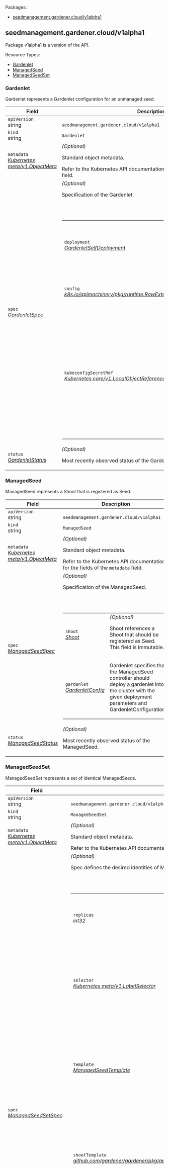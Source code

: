<p>Packages:</p>
<ul>
<li>
<a href="#seedmanagement.gardener.cloud%2fv1alpha1">seedmanagement.gardener.cloud/v1alpha1</a>
</li>
</ul>
<h2 id="seedmanagement.gardener.cloud/v1alpha1">seedmanagement.gardener.cloud/v1alpha1</h2>
<p>
<p>Package v1alpha1 is a version of the API.</p>
</p>
Resource Types:
<ul><li>
<a href="#seedmanagement.gardener.cloud/v1alpha1.Gardenlet">Gardenlet</a>
</li><li>
<a href="#seedmanagement.gardener.cloud/v1alpha1.ManagedSeed">ManagedSeed</a>
</li><li>
<a href="#seedmanagement.gardener.cloud/v1alpha1.ManagedSeedSet">ManagedSeedSet</a>
</li></ul>
<h3 id="seedmanagement.gardener.cloud/v1alpha1.Gardenlet">Gardenlet
</h3>
<p>
<p>Gardenlet represents a Gardenlet configuration for an unmanaged seed.</p>
</p>
<table>
<thead>
<tr>
<th>Field</th>
<th>Description</th>
</tr>
</thead>
<tbody>
<tr>
<td>
<code>apiVersion</code></br>
string</td>
<td>
<code>
seedmanagement.gardener.cloud/v1alpha1
</code>
</td>
</tr>
<tr>
<td>
<code>kind</code></br>
string
</td>
<td><code>Gardenlet</code></td>
</tr>
<tr>
<td>
<code>metadata</code></br>
<em>
<a href="https://kubernetes.io/docs/reference/generated/kubernetes-api/v1.27/#objectmeta-v1-meta">
Kubernetes meta/v1.ObjectMeta
</a>
</em>
</td>
<td>
<em>(Optional)</em>
<p>Standard object metadata.</p>
Refer to the Kubernetes API documentation for the fields of the
<code>metadata</code> field.
</td>
</tr>
<tr>
<td>
<code>spec</code></br>
<em>
<a href="#seedmanagement.gardener.cloud/v1alpha1.GardenletSpec">
GardenletSpec
</a>
</em>
</td>
<td>
<em>(Optional)</em>
<p>Specification of the Gardenlet.</p>
<br/>
<br/>
<table>
<tr>
<td>
<code>deployment</code></br>
<em>
<a href="#seedmanagement.gardener.cloud/v1alpha1.GardenletSelfDeployment">
GardenletSelfDeployment
</a>
</em>
</td>
<td>
<p>Deployment specifies certain gardenlet deployment parameters, such as the number of replicas,
the image, etc.</p>
</td>
</tr>
<tr>
<td>
<code>config</code></br>
<em>
<a href="https://godoc.org/k8s.io/apimachinery/pkg/runtime#RawExtension">
k8s.io/apimachinery/pkg/runtime.RawExtension
</a>
</em>
</td>
<td>
<em>(Optional)</em>
<p>Config is the GardenletConfiguration used to configure gardenlet.</p>
</td>
</tr>
<tr>
<td>
<code>kubeconfigSecretRef</code></br>
<em>
<a href="https://kubernetes.io/docs/reference/generated/kubernetes-api/v1.27/#localobjectreference-v1-core">
Kubernetes core/v1.LocalObjectReference
</a>
</em>
</td>
<td>
<em>(Optional)</em>
<p>KubeconfigSecretRef is a reference to a secret containing a kubeconfig for the cluster to which gardenlet should
be deployed. This is only used by gardener-operator for a very first gardenlet deployment. After that, gardenlet
will continuously upgrade itself. If this field is empty, gardener-operator deploys it into its own runtime
cluster.</p>
</td>
</tr>
</table>
</td>
</tr>
<tr>
<td>
<code>status</code></br>
<em>
<a href="#seedmanagement.gardener.cloud/v1alpha1.GardenletStatus">
GardenletStatus
</a>
</em>
</td>
<td>
<em>(Optional)</em>
<p>Most recently observed status of the Gardenlet.</p>
</td>
</tr>
</tbody>
</table>
<h3 id="seedmanagement.gardener.cloud/v1alpha1.ManagedSeed">ManagedSeed
</h3>
<p>
<p>ManagedSeed represents a Shoot that is registered as Seed.</p>
</p>
<table>
<thead>
<tr>
<th>Field</th>
<th>Description</th>
</tr>
</thead>
<tbody>
<tr>
<td>
<code>apiVersion</code></br>
string</td>
<td>
<code>
seedmanagement.gardener.cloud/v1alpha1
</code>
</td>
</tr>
<tr>
<td>
<code>kind</code></br>
string
</td>
<td><code>ManagedSeed</code></td>
</tr>
<tr>
<td>
<code>metadata</code></br>
<em>
<a href="https://kubernetes.io/docs/reference/generated/kubernetes-api/v1.27/#objectmeta-v1-meta">
Kubernetes meta/v1.ObjectMeta
</a>
</em>
</td>
<td>
<em>(Optional)</em>
<p>Standard object metadata.</p>
Refer to the Kubernetes API documentation for the fields of the
<code>metadata</code> field.
</td>
</tr>
<tr>
<td>
<code>spec</code></br>
<em>
<a href="#seedmanagement.gardener.cloud/v1alpha1.ManagedSeedSpec">
ManagedSeedSpec
</a>
</em>
</td>
<td>
<em>(Optional)</em>
<p>Specification of the ManagedSeed.</p>
<br/>
<br/>
<table>
<tr>
<td>
<code>shoot</code></br>
<em>
<a href="#seedmanagement.gardener.cloud/v1alpha1.Shoot">
Shoot
</a>
</em>
</td>
<td>
<em>(Optional)</em>
<p>Shoot references a Shoot that should be registered as Seed.
This field is immutable.</p>
</td>
</tr>
<tr>
<td>
<code>gardenlet</code></br>
<em>
<a href="#seedmanagement.gardener.cloud/v1alpha1.GardenletConfig">
GardenletConfig
</a>
</em>
</td>
<td>
<p>Gardenlet specifies that the ManagedSeed controller should deploy a gardenlet into the cluster
with the given deployment parameters and GardenletConfiguration.</p>
</td>
</tr>
</table>
</td>
</tr>
<tr>
<td>
<code>status</code></br>
<em>
<a href="#seedmanagement.gardener.cloud/v1alpha1.ManagedSeedStatus">
ManagedSeedStatus
</a>
</em>
</td>
<td>
<em>(Optional)</em>
<p>Most recently observed status of the ManagedSeed.</p>
</td>
</tr>
</tbody>
</table>
<h3 id="seedmanagement.gardener.cloud/v1alpha1.ManagedSeedSet">ManagedSeedSet
</h3>
<p>
<p>ManagedSeedSet represents a set of identical ManagedSeeds.</p>
</p>
<table>
<thead>
<tr>
<th>Field</th>
<th>Description</th>
</tr>
</thead>
<tbody>
<tr>
<td>
<code>apiVersion</code></br>
string</td>
<td>
<code>
seedmanagement.gardener.cloud/v1alpha1
</code>
</td>
</tr>
<tr>
<td>
<code>kind</code></br>
string
</td>
<td><code>ManagedSeedSet</code></td>
</tr>
<tr>
<td>
<code>metadata</code></br>
<em>
<a href="https://kubernetes.io/docs/reference/generated/kubernetes-api/v1.27/#objectmeta-v1-meta">
Kubernetes meta/v1.ObjectMeta
</a>
</em>
</td>
<td>
<em>(Optional)</em>
<p>Standard object metadata.</p>
Refer to the Kubernetes API documentation for the fields of the
<code>metadata</code> field.
</td>
</tr>
<tr>
<td>
<code>spec</code></br>
<em>
<a href="#seedmanagement.gardener.cloud/v1alpha1.ManagedSeedSetSpec">
ManagedSeedSetSpec
</a>
</em>
</td>
<td>
<em>(Optional)</em>
<p>Spec defines the desired identities of ManagedSeeds and Shoots in this set.</p>
<br/>
<br/>
<table>
<tr>
<td>
<code>replicas</code></br>
<em>
int32
</em>
</td>
<td>
<em>(Optional)</em>
<p>Replicas is the desired number of replicas of the given Template. Defaults to 1.</p>
</td>
</tr>
<tr>
<td>
<code>selector</code></br>
<em>
<a href="https://kubernetes.io/docs/reference/generated/kubernetes-api/v1.27/#labelselector-v1-meta">
Kubernetes meta/v1.LabelSelector
</a>
</em>
</td>
<td>
<p>Selector is a label query over ManagedSeeds and Shoots that should match the replica count.
It must match the ManagedSeeds and Shoots template&rsquo;s labels. This field is immutable.</p>
</td>
</tr>
<tr>
<td>
<code>template</code></br>
<em>
<a href="#seedmanagement.gardener.cloud/v1alpha1.ManagedSeedTemplate">
ManagedSeedTemplate
</a>
</em>
</td>
<td>
<p>Template describes the ManagedSeed that will be created if insufficient replicas are detected.
Each ManagedSeed created / updated by the ManagedSeedSet will fulfill this template.</p>
</td>
</tr>
<tr>
<td>
<code>shootTemplate</code></br>
<em>
<a href="./core.md#core.gardener.cloud/v1beta1.ShootTemplate">
github.com/gardener/gardener/pkg/apis/core/v1beta1.ShootTemplate
</a>
</em>
</td>
<td>
<p>ShootTemplate describes the Shoot that will be created if insufficient replicas are detected for hosting the corresponding ManagedSeed.
Each Shoot created / updated by the ManagedSeedSet will fulfill this template.</p>
</td>
</tr>
<tr>
<td>
<code>updateStrategy</code></br>
<em>
<a href="#seedmanagement.gardener.cloud/v1alpha1.UpdateStrategy">
UpdateStrategy
</a>
</em>
</td>
<td>
<em>(Optional)</em>
<p>UpdateStrategy specifies the UpdateStrategy that will be
employed to update ManagedSeeds / Shoots in the ManagedSeedSet when a revision is made to
Template / ShootTemplate.</p>
</td>
</tr>
<tr>
<td>
<code>revisionHistoryLimit</code></br>
<em>
int32
</em>
</td>
<td>
<em>(Optional)</em>
<p>RevisionHistoryLimit is the maximum number of revisions that will be maintained
in the ManagedSeedSet&rsquo;s revision history. Defaults to 10. This field is immutable.</p>
</td>
</tr>
</table>
</td>
</tr>
<tr>
<td>
<code>status</code></br>
<em>
<a href="#seedmanagement.gardener.cloud/v1alpha1.ManagedSeedSetStatus">
ManagedSeedSetStatus
</a>
</em>
</td>
<td>
<em>(Optional)</em>
<p>Status is the current status of ManagedSeeds and Shoots in this ManagedSeedSet.</p>
</td>
</tr>
</tbody>
</table>
<h3 id="seedmanagement.gardener.cloud/v1alpha1.Bootstrap">Bootstrap
(<code>string</code> alias)</p></h3>
<p>
(<em>Appears on:</em>
<a href="#seedmanagement.gardener.cloud/v1alpha1.GardenletConfig">GardenletConfig</a>)
</p>
<p>
<p>Bootstrap describes a mechanism for bootstrapping gardenlet connection to the Garden cluster.</p>
</p>
<h3 id="seedmanagement.gardener.cloud/v1alpha1.GardenletConfig">GardenletConfig
</h3>
<p>
(<em>Appears on:</em>
<a href="#seedmanagement.gardener.cloud/v1alpha1.ManagedSeedSpec">ManagedSeedSpec</a>)
</p>
<p>
<p>GardenletConfig specifies gardenlet deployment parameters and the GardenletConfiguration used to configure gardenlet.</p>
</p>
<table>
<thead>
<tr>
<th>Field</th>
<th>Description</th>
</tr>
</thead>
<tbody>
<tr>
<td>
<code>deployment</code></br>
<em>
<a href="#seedmanagement.gardener.cloud/v1alpha1.GardenletDeployment">
GardenletDeployment
</a>
</em>
</td>
<td>
<em>(Optional)</em>
<p>Deployment specifies certain gardenlet deployment parameters, such as the number of replicas,
the image, etc.</p>
</td>
</tr>
<tr>
<td>
<code>config</code></br>
<em>
<a href="https://godoc.org/k8s.io/apimachinery/pkg/runtime#RawExtension">
k8s.io/apimachinery/pkg/runtime.RawExtension
</a>
</em>
</td>
<td>
<em>(Optional)</em>
<p>Config is the GardenletConfiguration used to configure gardenlet.</p>
</td>
</tr>
<tr>
<td>
<code>bootstrap</code></br>
<em>
<a href="#seedmanagement.gardener.cloud/v1alpha1.Bootstrap">
Bootstrap
</a>
</em>
</td>
<td>
<em>(Optional)</em>
<p>Bootstrap is the mechanism that should be used for bootstrapping gardenlet connection to the Garden cluster. One of ServiceAccount, BootstrapToken, None.
If set to ServiceAccount or BootstrapToken, a service account or a bootstrap token will be created in the garden cluster and used to compute the bootstrap kubeconfig.
If set to None, the gardenClientConnection.kubeconfig field will be used to connect to the Garden cluster. Defaults to BootstrapToken.
This field is immutable.</p>
</td>
</tr>
<tr>
<td>
<code>mergeWithParent</code></br>
<em>
bool
</em>
</td>
<td>
<em>(Optional)</em>
<p>MergeWithParent specifies whether the GardenletConfiguration of the parent gardenlet
should be merged with the specified GardenletConfiguration. Defaults to true. This field is immutable.</p>
</td>
</tr>
</tbody>
</table>
<h3 id="seedmanagement.gardener.cloud/v1alpha1.GardenletDeployment">GardenletDeployment
</h3>
<p>
(<em>Appears on:</em>
<a href="#seedmanagement.gardener.cloud/v1alpha1.GardenletConfig">GardenletConfig</a>, 
<a href="#seedmanagement.gardener.cloud/v1alpha1.GardenletSelfDeployment">GardenletSelfDeployment</a>)
</p>
<p>
<p>GardenletDeployment specifies certain gardenlet deployment parameters, such as the number of replicas,
the image, etc.</p>
</p>
<table>
<thead>
<tr>
<th>Field</th>
<th>Description</th>
</tr>
</thead>
<tbody>
<tr>
<td>
<code>replicaCount</code></br>
<em>
int32
</em>
</td>
<td>
<em>(Optional)</em>
<p>ReplicaCount is the number of gardenlet replicas. Defaults to 2.</p>
</td>
</tr>
<tr>
<td>
<code>revisionHistoryLimit</code></br>
<em>
int32
</em>
</td>
<td>
<em>(Optional)</em>
<p>RevisionHistoryLimit is the number of old gardenlet ReplicaSets to retain to allow rollback. Defaults to 2.</p>
</td>
</tr>
<tr>
<td>
<code>serviceAccountName</code></br>
<em>
string
</em>
</td>
<td>
<em>(Optional)</em>
<p>ServiceAccountName is the name of the ServiceAccount to use to run gardenlet pods.</p>
</td>
</tr>
<tr>
<td>
<code>image</code></br>
<em>
<a href="#seedmanagement.gardener.cloud/v1alpha1.Image">
Image
</a>
</em>
</td>
<td>
<em>(Optional)</em>
<p>Image is the gardenlet container image.</p>
</td>
</tr>
<tr>
<td>
<code>resources</code></br>
<em>
<a href="https://kubernetes.io/docs/reference/generated/kubernetes-api/v1.27/#resourcerequirements-v1-core">
Kubernetes core/v1.ResourceRequirements
</a>
</em>
</td>
<td>
<em>(Optional)</em>
<p>Resources are the compute resources required by the gardenlet container.</p>
</td>
</tr>
<tr>
<td>
<code>podLabels</code></br>
<em>
map[string]string
</em>
</td>
<td>
<em>(Optional)</em>
<p>PodLabels are the labels on gardenlet pods.</p>
</td>
</tr>
<tr>
<td>
<code>podAnnotations</code></br>
<em>
map[string]string
</em>
</td>
<td>
<em>(Optional)</em>
<p>PodAnnotations are the annotations on gardenlet pods.</p>
</td>
</tr>
<tr>
<td>
<code>additionalVolumes</code></br>
<em>
<a href="https://kubernetes.io/docs/reference/generated/kubernetes-api/v1.27/#volume-v1-core">
[]Kubernetes core/v1.Volume
</a>
</em>
</td>
<td>
<em>(Optional)</em>
<p>AdditionalVolumes is the list of additional volumes that should be mounted by gardenlet containers.</p>
</td>
</tr>
<tr>
<td>
<code>additionalVolumeMounts</code></br>
<em>
<a href="https://kubernetes.io/docs/reference/generated/kubernetes-api/v1.27/#volumemount-v1-core">
[]Kubernetes core/v1.VolumeMount
</a>
</em>
</td>
<td>
<em>(Optional)</em>
<p>AdditionalVolumeMounts is the list of additional pod volumes to mount into the gardenlet container&rsquo;s filesystem.</p>
</td>
</tr>
<tr>
<td>
<code>env</code></br>
<em>
<a href="https://kubernetes.io/docs/reference/generated/kubernetes-api/v1.27/#envvar-v1-core">
[]Kubernetes core/v1.EnvVar
</a>
</em>
</td>
<td>
<em>(Optional)</em>
<p>Env is the list of environment variables to set in the gardenlet container.</p>
</td>
</tr>
<tr>
<td>
<code>vpa</code></br>
<em>
bool
</em>
</td>
<td>
<em>(Optional)</em>
<p>VPA specifies whether to enable VPA for gardenlet. Defaults to true.</p>
<p>Deprecated: This field is deprecated and has no effect anymore. It will be removed in the future.
TODO(rfranzke): Remove this field after v1.110 has been released.</p>
</td>
</tr>
</tbody>
</table>
<h3 id="seedmanagement.gardener.cloud/v1alpha1.GardenletHelm">GardenletHelm
</h3>
<p>
(<em>Appears on:</em>
<a href="#seedmanagement.gardener.cloud/v1alpha1.GardenletSelfDeployment">GardenletSelfDeployment</a>)
</p>
<p>
<p>GardenletHelm is the Helm deployment configuration for gardenlet.</p>
</p>
<table>
<thead>
<tr>
<th>Field</th>
<th>Description</th>
</tr>
</thead>
<tbody>
<tr>
<td>
<code>ociRepository</code></br>
<em>
github.com/gardener/gardener/pkg/apis/core/v1.OCIRepository
</em>
</td>
<td>
<p>OCIRepository defines where to pull the chart.</p>
</td>
</tr>
</tbody>
</table>
<h3 id="seedmanagement.gardener.cloud/v1alpha1.GardenletSelfDeployment">GardenletSelfDeployment
</h3>
<p>
(<em>Appears on:</em>
<a href="#seedmanagement.gardener.cloud/v1alpha1.GardenletSpec">GardenletSpec</a>)
</p>
<p>
<p>GardenletSelfDeployment specifies certain gardenlet deployment parameters, such as the number of replicas,
the image, etc.</p>
</p>
<table>
<thead>
<tr>
<th>Field</th>
<th>Description</th>
</tr>
</thead>
<tbody>
<tr>
<td>
<code>GardenletDeployment</code></br>
<em>
<a href="#seedmanagement.gardener.cloud/v1alpha1.GardenletDeployment">
GardenletDeployment
</a>
</em>
</td>
<td>
<p>
(Members of <code>GardenletDeployment</code> are embedded into this type.)
</p>
<em>(Optional)</em>
<p>GardenletDeployment specifies common gardenlet deployment parameters.</p>
</td>
</tr>
<tr>
<td>
<code>helm</code></br>
<em>
<a href="#seedmanagement.gardener.cloud/v1alpha1.GardenletHelm">
GardenletHelm
</a>
</em>
</td>
<td>
<p>Helm is the Helm deployment configuration.</p>
</td>
</tr>
<tr>
<td>
<code>imageVectorOverwrite</code></br>
<em>
string
</em>
</td>
<td>
<em>(Optional)</em>
<p>ImageVectorOverwrite is the image vector overwrite for the components deployed by this gardenlet.</p>
</td>
</tr>
<tr>
<td>
<code>componentImageVectorOverwrite</code></br>
<em>
string
</em>
</td>
<td>
<em>(Optional)</em>
<p>ComponentImageVectorOverwrite is the component image vector overwrite for the components deployed by this
gardenlet.</p>
</td>
</tr>
</tbody>
</table>
<h3 id="seedmanagement.gardener.cloud/v1alpha1.GardenletSpec">GardenletSpec
</h3>
<p>
(<em>Appears on:</em>
<a href="#seedmanagement.gardener.cloud/v1alpha1.Gardenlet">Gardenlet</a>)
</p>
<p>
<p>GardenletSpec specifies gardenlet deployment parameters and the configuration used to configure gardenlet.</p>
</p>
<table>
<thead>
<tr>
<th>Field</th>
<th>Description</th>
</tr>
</thead>
<tbody>
<tr>
<td>
<code>deployment</code></br>
<em>
<a href="#seedmanagement.gardener.cloud/v1alpha1.GardenletSelfDeployment">
GardenletSelfDeployment
</a>
</em>
</td>
<td>
<p>Deployment specifies certain gardenlet deployment parameters, such as the number of replicas,
the image, etc.</p>
</td>
</tr>
<tr>
<td>
<code>config</code></br>
<em>
<a href="https://godoc.org/k8s.io/apimachinery/pkg/runtime#RawExtension">
k8s.io/apimachinery/pkg/runtime.RawExtension
</a>
</em>
</td>
<td>
<em>(Optional)</em>
<p>Config is the GardenletConfiguration used to configure gardenlet.</p>
</td>
</tr>
<tr>
<td>
<code>kubeconfigSecretRef</code></br>
<em>
<a href="https://kubernetes.io/docs/reference/generated/kubernetes-api/v1.27/#localobjectreference-v1-core">
Kubernetes core/v1.LocalObjectReference
</a>
</em>
</td>
<td>
<em>(Optional)</em>
<p>KubeconfigSecretRef is a reference to a secret containing a kubeconfig for the cluster to which gardenlet should
be deployed. This is only used by gardener-operator for a very first gardenlet deployment. After that, gardenlet
will continuously upgrade itself. If this field is empty, gardener-operator deploys it into its own runtime
cluster.</p>
</td>
</tr>
</tbody>
</table>
<h3 id="seedmanagement.gardener.cloud/v1alpha1.GardenletStatus">GardenletStatus
</h3>
<p>
(<em>Appears on:</em>
<a href="#seedmanagement.gardener.cloud/v1alpha1.Gardenlet">Gardenlet</a>)
</p>
<p>
<p>GardenletStatus is the status of a Gardenlet.</p>
</p>
<table>
<thead>
<tr>
<th>Field</th>
<th>Description</th>
</tr>
</thead>
<tbody>
<tr>
<td>
<code>conditions</code></br>
<em>
<a href="./core.md#core.gardener.cloud/v1beta1.Condition">
[]github.com/gardener/gardener/pkg/apis/core/v1beta1.Condition
</a>
</em>
</td>
<td>
<em>(Optional)</em>
<p>Conditions represents the latest available observations of a Gardenlet&rsquo;s current state.</p>
</td>
</tr>
<tr>
<td>
<code>observedGeneration</code></br>
<em>
int64
</em>
</td>
<td>
<em>(Optional)</em>
<p>ObservedGeneration is the most recent generation observed for this Gardenlet. It corresponds to the Gardenlet&rsquo;s
generation, which is updated on mutation by the API Server.</p>
</td>
</tr>
</tbody>
</table>
<h3 id="seedmanagement.gardener.cloud/v1alpha1.Image">Image
</h3>
<p>
(<em>Appears on:</em>
<a href="#seedmanagement.gardener.cloud/v1alpha1.GardenletDeployment">GardenletDeployment</a>)
</p>
<p>
<p>Image specifies container image parameters.</p>
</p>
<table>
<thead>
<tr>
<th>Field</th>
<th>Description</th>
</tr>
</thead>
<tbody>
<tr>
<td>
<code>repository</code></br>
<em>
string
</em>
</td>
<td>
<em>(Optional)</em>
<p>Repository is the image repository.</p>
</td>
</tr>
<tr>
<td>
<code>tag</code></br>
<em>
string
</em>
</td>
<td>
<em>(Optional)</em>
<p>Tag is the image tag.</p>
</td>
</tr>
<tr>
<td>
<code>pullPolicy</code></br>
<em>
<a href="https://kubernetes.io/docs/reference/generated/kubernetes-api/v1.27/#pullpolicy-v1-core">
Kubernetes core/v1.PullPolicy
</a>
</em>
</td>
<td>
<em>(Optional)</em>
<p>PullPolicy is the image pull policy. One of Always, Never, IfNotPresent.
Defaults to Always if latest tag is specified, or IfNotPresent otherwise.</p>
</td>
</tr>
</tbody>
</table>
<h3 id="seedmanagement.gardener.cloud/v1alpha1.ManagedSeedSetSpec">ManagedSeedSetSpec
</h3>
<p>
(<em>Appears on:</em>
<a href="#seedmanagement.gardener.cloud/v1alpha1.ManagedSeedSet">ManagedSeedSet</a>)
</p>
<p>
<p>ManagedSeedSetSpec is the specification of a ManagedSeedSet.</p>
</p>
<table>
<thead>
<tr>
<th>Field</th>
<th>Description</th>
</tr>
</thead>
<tbody>
<tr>
<td>
<code>replicas</code></br>
<em>
int32
</em>
</td>
<td>
<em>(Optional)</em>
<p>Replicas is the desired number of replicas of the given Template. Defaults to 1.</p>
</td>
</tr>
<tr>
<td>
<code>selector</code></br>
<em>
<a href="https://kubernetes.io/docs/reference/generated/kubernetes-api/v1.27/#labelselector-v1-meta">
Kubernetes meta/v1.LabelSelector
</a>
</em>
</td>
<td>
<p>Selector is a label query over ManagedSeeds and Shoots that should match the replica count.
It must match the ManagedSeeds and Shoots template&rsquo;s labels. This field is immutable.</p>
</td>
</tr>
<tr>
<td>
<code>template</code></br>
<em>
<a href="#seedmanagement.gardener.cloud/v1alpha1.ManagedSeedTemplate">
ManagedSeedTemplate
</a>
</em>
</td>
<td>
<p>Template describes the ManagedSeed that will be created if insufficient replicas are detected.
Each ManagedSeed created / updated by the ManagedSeedSet will fulfill this template.</p>
</td>
</tr>
<tr>
<td>
<code>shootTemplate</code></br>
<em>
<a href="./core.md#core.gardener.cloud/v1beta1.ShootTemplate">
github.com/gardener/gardener/pkg/apis/core/v1beta1.ShootTemplate
</a>
</em>
</td>
<td>
<p>ShootTemplate describes the Shoot that will be created if insufficient replicas are detected for hosting the corresponding ManagedSeed.
Each Shoot created / updated by the ManagedSeedSet will fulfill this template.</p>
</td>
</tr>
<tr>
<td>
<code>updateStrategy</code></br>
<em>
<a href="#seedmanagement.gardener.cloud/v1alpha1.UpdateStrategy">
UpdateStrategy
</a>
</em>
</td>
<td>
<em>(Optional)</em>
<p>UpdateStrategy specifies the UpdateStrategy that will be
employed to update ManagedSeeds / Shoots in the ManagedSeedSet when a revision is made to
Template / ShootTemplate.</p>
</td>
</tr>
<tr>
<td>
<code>revisionHistoryLimit</code></br>
<em>
int32
</em>
</td>
<td>
<em>(Optional)</em>
<p>RevisionHistoryLimit is the maximum number of revisions that will be maintained
in the ManagedSeedSet&rsquo;s revision history. Defaults to 10. This field is immutable.</p>
</td>
</tr>
</tbody>
</table>
<h3 id="seedmanagement.gardener.cloud/v1alpha1.ManagedSeedSetStatus">ManagedSeedSetStatus
</h3>
<p>
(<em>Appears on:</em>
<a href="#seedmanagement.gardener.cloud/v1alpha1.ManagedSeedSet">ManagedSeedSet</a>)
</p>
<p>
<p>ManagedSeedSetStatus represents the current state of a ManagedSeedSet.</p>
</p>
<table>
<thead>
<tr>
<th>Field</th>
<th>Description</th>
</tr>
</thead>
<tbody>
<tr>
<td>
<code>observedGeneration</code></br>
<em>
int64
</em>
</td>
<td>
<p>ObservedGeneration is the most recent generation observed for this ManagedSeedSet. It corresponds to the
ManagedSeedSet&rsquo;s generation, which is updated on mutation by the API Server.</p>
</td>
</tr>
<tr>
<td>
<code>replicas</code></br>
<em>
int32
</em>
</td>
<td>
<p>Replicas is the number of replicas (ManagedSeeds and their corresponding Shoots) created by the ManagedSeedSet controller.</p>
</td>
</tr>
<tr>
<td>
<code>readyReplicas</code></br>
<em>
int32
</em>
</td>
<td>
<p>ReadyReplicas is the number of ManagedSeeds created by the ManagedSeedSet controller that have a Ready Condition.</p>
</td>
</tr>
<tr>
<td>
<code>nextReplicaNumber</code></br>
<em>
int32
</em>
</td>
<td>
<p>NextReplicaNumber is the ordinal number that will be assigned to the next replica of the ManagedSeedSet.</p>
</td>
</tr>
<tr>
<td>
<code>currentReplicas</code></br>
<em>
int32
</em>
</td>
<td>
<p>CurrentReplicas is the number of ManagedSeeds created by the ManagedSeedSet controller from the ManagedSeedSet version
indicated by CurrentRevision.</p>
</td>
</tr>
<tr>
<td>
<code>updatedReplicas</code></br>
<em>
int32
</em>
</td>
<td>
<p>UpdatedReplicas is the number of ManagedSeeds created by the ManagedSeedSet controller from the ManagedSeedSet version
indicated by UpdateRevision.</p>
</td>
</tr>
<tr>
<td>
<code>currentRevision</code></br>
<em>
string
</em>
</td>
<td>
<p>CurrentRevision, if not empty, indicates the version of the ManagedSeedSet used to generate ManagedSeeds with smaller
ordinal numbers during updates.</p>
</td>
</tr>
<tr>
<td>
<code>updateRevision</code></br>
<em>
string
</em>
</td>
<td>
<p>UpdateRevision, if not empty, indicates the version of the ManagedSeedSet used to generate ManagedSeeds with larger
ordinal numbers during updates</p>
</td>
</tr>
<tr>
<td>
<code>collisionCount</code></br>
<em>
int32
</em>
</td>
<td>
<em>(Optional)</em>
<p>CollisionCount is the count of hash collisions for the ManagedSeedSet. The ManagedSeedSet controller
uses this field as a collision avoidance mechanism when it needs to create the name for the
newest ControllerRevision.</p>
</td>
</tr>
<tr>
<td>
<code>conditions</code></br>
<em>
<a href="./core.md#core.gardener.cloud/v1beta1.Condition">
[]github.com/gardener/gardener/pkg/apis/core/v1beta1.Condition
</a>
</em>
</td>
<td>
<em>(Optional)</em>
<p>Conditions represents the latest available observations of a ManagedSeedSet&rsquo;s current state.</p>
</td>
</tr>
<tr>
<td>
<code>pendingReplica</code></br>
<em>
<a href="#seedmanagement.gardener.cloud/v1alpha1.PendingReplica">
PendingReplica
</a>
</em>
</td>
<td>
<em>(Optional)</em>
<p>PendingReplica, if not empty, indicates the replica that is currently pending creation, update, or deletion.
This replica is in a state that requires the controller to wait for it to change before advancing to the next replica.</p>
</td>
</tr>
</tbody>
</table>
<h3 id="seedmanagement.gardener.cloud/v1alpha1.ManagedSeedSpec">ManagedSeedSpec
</h3>
<p>
(<em>Appears on:</em>
<a href="#seedmanagement.gardener.cloud/v1alpha1.ManagedSeed">ManagedSeed</a>, 
<a href="#seedmanagement.gardener.cloud/v1alpha1.ManagedSeedTemplate">ManagedSeedTemplate</a>)
</p>
<p>
<p>ManagedSeedSpec is the specification of a ManagedSeed.</p>
</p>
<table>
<thead>
<tr>
<th>Field</th>
<th>Description</th>
</tr>
</thead>
<tbody>
<tr>
<td>
<code>shoot</code></br>
<em>
<a href="#seedmanagement.gardener.cloud/v1alpha1.Shoot">
Shoot
</a>
</em>
</td>
<td>
<em>(Optional)</em>
<p>Shoot references a Shoot that should be registered as Seed.
This field is immutable.</p>
</td>
</tr>
<tr>
<td>
<code>gardenlet</code></br>
<em>
<a href="#seedmanagement.gardener.cloud/v1alpha1.GardenletConfig">
GardenletConfig
</a>
</em>
</td>
<td>
<p>Gardenlet specifies that the ManagedSeed controller should deploy a gardenlet into the cluster
with the given deployment parameters and GardenletConfiguration.</p>
</td>
</tr>
</tbody>
</table>
<h3 id="seedmanagement.gardener.cloud/v1alpha1.ManagedSeedStatus">ManagedSeedStatus
</h3>
<p>
(<em>Appears on:</em>
<a href="#seedmanagement.gardener.cloud/v1alpha1.ManagedSeed">ManagedSeed</a>)
</p>
<p>
<p>ManagedSeedStatus is the status of a ManagedSeed.</p>
</p>
<table>
<thead>
<tr>
<th>Field</th>
<th>Description</th>
</tr>
</thead>
<tbody>
<tr>
<td>
<code>conditions</code></br>
<em>
<a href="./core.md#core.gardener.cloud/v1beta1.Condition">
[]github.com/gardener/gardener/pkg/apis/core/v1beta1.Condition
</a>
</em>
</td>
<td>
<em>(Optional)</em>
<p>Conditions represents the latest available observations of a ManagedSeed&rsquo;s current state.</p>
</td>
</tr>
<tr>
<td>
<code>observedGeneration</code></br>
<em>
int64
</em>
</td>
<td>
<p>ObservedGeneration is the most recent generation observed for this ManagedSeed. It corresponds to the
ManagedSeed&rsquo;s generation, which is updated on mutation by the API Server.</p>
</td>
</tr>
</tbody>
</table>
<h3 id="seedmanagement.gardener.cloud/v1alpha1.ManagedSeedTemplate">ManagedSeedTemplate
</h3>
<p>
(<em>Appears on:</em>
<a href="#seedmanagement.gardener.cloud/v1alpha1.ManagedSeedSetSpec">ManagedSeedSetSpec</a>)
</p>
<p>
<p>ManagedSeedTemplate is a template for creating a ManagedSeed object.</p>
</p>
<table>
<thead>
<tr>
<th>Field</th>
<th>Description</th>
</tr>
</thead>
<tbody>
<tr>
<td>
<code>metadata</code></br>
<em>
<a href="https://kubernetes.io/docs/reference/generated/kubernetes-api/v1.27/#objectmeta-v1-meta">
Kubernetes meta/v1.ObjectMeta
</a>
</em>
</td>
<td>
<em>(Optional)</em>
<p>Standard object metadata.</p>
Refer to the Kubernetes API documentation for the fields of the
<code>metadata</code> field.
</td>
</tr>
<tr>
<td>
<code>spec</code></br>
<em>
<a href="#seedmanagement.gardener.cloud/v1alpha1.ManagedSeedSpec">
ManagedSeedSpec
</a>
</em>
</td>
<td>
<em>(Optional)</em>
<p>Specification of the desired behavior of the ManagedSeed.</p>
<br/>
<br/>
<table>
<tr>
<td>
<code>shoot</code></br>
<em>
<a href="#seedmanagement.gardener.cloud/v1alpha1.Shoot">
Shoot
</a>
</em>
</td>
<td>
<em>(Optional)</em>
<p>Shoot references a Shoot that should be registered as Seed.
This field is immutable.</p>
</td>
</tr>
<tr>
<td>
<code>gardenlet</code></br>
<em>
<a href="#seedmanagement.gardener.cloud/v1alpha1.GardenletConfig">
GardenletConfig
</a>
</em>
</td>
<td>
<p>Gardenlet specifies that the ManagedSeed controller should deploy a gardenlet into the cluster
with the given deployment parameters and GardenletConfiguration.</p>
</td>
</tr>
</table>
</td>
</tr>
</tbody>
</table>
<h3 id="seedmanagement.gardener.cloud/v1alpha1.PendingReplica">PendingReplica
</h3>
<p>
(<em>Appears on:</em>
<a href="#seedmanagement.gardener.cloud/v1alpha1.ManagedSeedSetStatus">ManagedSeedSetStatus</a>)
</p>
<p>
<p>PendingReplica contains information about a replica that is currently pending creation, update, or deletion.</p>
</p>
<table>
<thead>
<tr>
<th>Field</th>
<th>Description</th>
</tr>
</thead>
<tbody>
<tr>
<td>
<code>name</code></br>
<em>
string
</em>
</td>
<td>
<p>Name is the replica name.</p>
</td>
</tr>
<tr>
<td>
<code>reason</code></br>
<em>
<a href="#seedmanagement.gardener.cloud/v1alpha1.PendingReplicaReason">
PendingReplicaReason
</a>
</em>
</td>
<td>
<p>Reason is the reason for the replica to be pending.</p>
</td>
</tr>
<tr>
<td>
<code>since</code></br>
<em>
<a href="https://kubernetes.io/docs/reference/generated/kubernetes-api/v1.27/#time-v1-meta">
Kubernetes meta/v1.Time
</a>
</em>
</td>
<td>
<p>Since is the moment in time since the replica is pending with the specified reason.</p>
</td>
</tr>
<tr>
<td>
<code>retries</code></br>
<em>
int32
</em>
</td>
<td>
<em>(Optional)</em>
<p>Retries is the number of times the shoot operation (reconcile or delete) has been retried after having failed.
Only applicable if Reason is ShootReconciling or ShootDeleting.</p>
</td>
</tr>
</tbody>
</table>
<h3 id="seedmanagement.gardener.cloud/v1alpha1.PendingReplicaReason">PendingReplicaReason
(<code>string</code> alias)</p></h3>
<p>
(<em>Appears on:</em>
<a href="#seedmanagement.gardener.cloud/v1alpha1.PendingReplica">PendingReplica</a>)
</p>
<p>
<p>PendingReplicaReason is a string enumeration type that enumerates all possible reasons for a replica to be pending.</p>
</p>
<h3 id="seedmanagement.gardener.cloud/v1alpha1.RollingUpdateStrategy">RollingUpdateStrategy
</h3>
<p>
(<em>Appears on:</em>
<a href="#seedmanagement.gardener.cloud/v1alpha1.UpdateStrategy">UpdateStrategy</a>)
</p>
<p>
<p>RollingUpdateStrategy is used to communicate parameters for RollingUpdateStrategyType.</p>
</p>
<table>
<thead>
<tr>
<th>Field</th>
<th>Description</th>
</tr>
</thead>
<tbody>
<tr>
<td>
<code>partition</code></br>
<em>
int32
</em>
</td>
<td>
<em>(Optional)</em>
<p>Partition indicates the ordinal at which the ManagedSeedSet should be partitioned. Defaults to 0.</p>
</td>
</tr>
</tbody>
</table>
<h3 id="seedmanagement.gardener.cloud/v1alpha1.Shoot">Shoot
</h3>
<p>
(<em>Appears on:</em>
<a href="#seedmanagement.gardener.cloud/v1alpha1.ManagedSeedSpec">ManagedSeedSpec</a>)
</p>
<p>
<p>Shoot identifies the Shoot that should be registered as Seed.</p>
</p>
<table>
<thead>
<tr>
<th>Field</th>
<th>Description</th>
</tr>
</thead>
<tbody>
<tr>
<td>
<code>name</code></br>
<em>
string
</em>
</td>
<td>
<p>Name is the name of the Shoot that will be registered as Seed.</p>
</td>
</tr>
</tbody>
</table>
<h3 id="seedmanagement.gardener.cloud/v1alpha1.UpdateStrategy">UpdateStrategy
</h3>
<p>
(<em>Appears on:</em>
<a href="#seedmanagement.gardener.cloud/v1alpha1.ManagedSeedSetSpec">ManagedSeedSetSpec</a>)
</p>
<p>
<p>UpdateStrategy specifies the strategy that the ManagedSeedSet
controller will use to perform updates. It includes any additional parameters
necessary to perform the update for the indicated strategy.</p>
</p>
<table>
<thead>
<tr>
<th>Field</th>
<th>Description</th>
</tr>
</thead>
<tbody>
<tr>
<td>
<code>type</code></br>
<em>
<a href="#seedmanagement.gardener.cloud/v1alpha1.UpdateStrategyType">
UpdateStrategyType
</a>
</em>
</td>
<td>
<em>(Optional)</em>
<p>Type indicates the type of the UpdateStrategy. Defaults to RollingUpdate.</p>
</td>
</tr>
<tr>
<td>
<code>rollingUpdate</code></br>
<em>
<a href="#seedmanagement.gardener.cloud/v1alpha1.RollingUpdateStrategy">
RollingUpdateStrategy
</a>
</em>
</td>
<td>
<em>(Optional)</em>
<p>RollingUpdate is used to communicate parameters when Type is RollingUpdateStrategyType.</p>
</td>
</tr>
</tbody>
</table>
<h3 id="seedmanagement.gardener.cloud/v1alpha1.UpdateStrategyType">UpdateStrategyType
(<code>string</code> alias)</p></h3>
<p>
(<em>Appears on:</em>
<a href="#seedmanagement.gardener.cloud/v1alpha1.UpdateStrategy">UpdateStrategy</a>)
</p>
<p>
<p>UpdateStrategyType is a string enumeration type that enumerates
all possible update strategies for the ManagedSeedSet controller.</p>
</p>
<hr/>
<p><em>
Generated with <a href="https://github.com/ahmetb/gen-crd-api-reference-docs">gen-crd-api-reference-docs</a>
</em></p>
